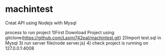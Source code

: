 # machintest
Creat API using Nodejs with Mysql

process to run project
1)First Download Project using gitclone(https://github.com/Laxmi742pal/machintest.git)
2)Import test.sql in Mysql 
3) run server file(node server.js)
4) check project is running on 127.0.0.1:4008
